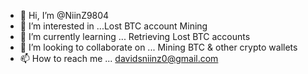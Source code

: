 - 👋 Hi, I’m @NiinZ9804
- 👀 I’m interested in ...Lost BTC account Mining
- 🌱 I’m currently learning ... Retrieving Lost BTC accounts
- 💞️ I’m looking to collaborate on ... Mining BTC & other crypto wallets
- 📫 How to reach me ... davidsniinz0@gmail.com

<!---
NiinZ9804/NiinZ9804 is a ✨ special ✨ repository because its `README.md` (this file) appears on your GitHub profile.
You can click the Preview link to take a look at your changes.
--->
